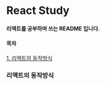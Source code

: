 # React Study
#### 리액트를 공부하며 쓰는 README 입니다.

#### 목차

[1. 리액트의 동작방식](#리액트의-동작방식)































### 리액트의 동작방식



